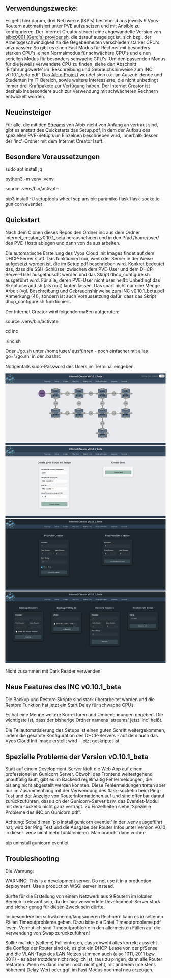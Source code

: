 ## Verwendungszwecke:

Es geht hier darum, drei Netzwerke (ISP's) bestehend aus jeweils 9 Vyos-Routern automatisiert unter PVE aufzusetzen und mit Ansible zu konfigurieren. Der Internet Creator steuert eine abgewandelte Version von [aibix0001 (Gerd's) provider.sh](https://github.com/aibix0001/aasil), die darauf ausgelegt ist, sich bzgl. der Arbeitsgeschwindigkeit an die Gegebenheiten verschieden starker CPU's anzupassen: So gibt es einen Fast Modus für Rechner mit besonders starken CPU's, einen Normalmodus für schwächere CPU's und einen seriellen Modus für besonders schwache CPU's. Um den passenden Modus für die jeweils verwendete CPU zu finden, siehe den Abschnitt 'Erfahrungswerte' im 'Beschreibung und Gebrauchshinweise zum INC v0.10.1_beta.pdf'.
Das [Aibix-Projekt](https://www.twitch.tv/aibix0001) wendet sich u.a. an Auszubildende und Studenten im IT-Bereich, sowie weitere Interessierte, die nicht unbedingt immer drei Kraftpakete zur Verfügung haben. Der Internet Creator ist deshalb insbesondere auch zur Verwendung mit schwächeren Rechnern entwickelt worden.


## Neueinsteiger

Für alle, die mit den [Streams](https://github.com/aibix0001/streams) von Aibix nicht von Anfang an vertraut sind, gibt es anstatt des Quickstarts das Setup.pdf, in dem der Aufbau des speziellen PVE-Setup's im Einzelnen beschrieben wird, innerhalb dessen der 'inc'-Ordner mit dem Internet Creator läuft.


## Besondere Voraussetzungen

sudo apt install jq

python3 -m venv .venv

source .venv/bin/activate

pip3 install -U setuptools wheel scp ansible paramiko flask flask-socketio gunicorn eventlet


## Quickstart

Nach dem Clonen dieses Repos den Ordner inc aus dem Ordner internet_creator_v0.10.1_beta herausnehmen und in den Pfad /home/user/ des PVE-Hosts ablegen und dann von da aus arbeiten.

Die automatische Erstellung des Vyos Cloud Init Images findet auf dem DHCP-Server statt. Das funktioniert nur, wenn der Server in der Weise aufgesetzt worden ist, die im Setup.pdf beschrieben wird. Konkret bedeutet das, dass die SSH-Schlüssel zwischen dem PVE-User und dem DHCP-Server-User ausgetauscht werden und das Skript dhcp_configure.sh ausgeführt wird. Für alle, deren PVE-User nicht user heißt: Unbedingt das Skript useradd.sh (als root) laufen lassen. Das spart nicht nur eine Menge Arbeit (vgl. Beschreibung und Gebrauchshinweise zum INC v0.10.1_beta.pdf Anmerkung (4)), sondern ist auch Voraussetzung dafür, dass das Skript dhcp_configure.sh funktioniert. 

Der Internet Creator wird folgendermaßen aufgerufen:

source .venv/bin/activate

cd inc

./inc.sh

Oder ./go.sh unter /home/user/ ausführen - noch einfacher mit alias go='./go.sh' in der .bashrc

Nötigenfalls sudo-Password des Users im Terminal eingeben.

![foto0](Bilder/00.png)
![foto1](Bilder/01.png)
![foto2](Bilder/02.png)
![foto3](Bilder/03.png)

Nicht zusammen mit Dark Reader verwenden!


## Neue Features des INC v0.10.1_beta

Die Backup und Restore Skripte sind stark überarbeitet worden und die Restore Funktion hat jetzt ein Start Delay für schwache CPUs. 

Es hat eine Menge weitere Korrekturen und Umbenennungen gegeben. Die wichtigste ist, dass der bisherige Ordner namens 'streams' jetzt 'inc' heißt.

Die Teilautomatisierung des Setups ist einen guten Schritt weitergekommen, indem die gesamte Konfiguration des DHCP-Servers - auf dem auch das Vyos Cloud Init Image erstellt wird - jetzt geskriptet ist.


## Spezielle Probleme der Version v0.10.1_beta

Statt auf einem Development-Server läuft die Web App auf einem professionellen Gunicorn Server. Obwohl das Frontend weitestgehend unauffällig läuft, gibt es im Backend regelmäßig Fehlermeldungen, die bislang nicht abgestellt werden konnten. Diese Fehlermeldungen treten aber nur im Zusammenhang mit der Verwendung des flask-socketio beim Ping-Test und der Anzeige von Routerinformationen auf und sind offenbar darauf zurückzuführen, dass sich der Gunicorn-Server bzw. das Eventlet-Modul mit dem socketio nicht ganz verträgt. Zu Einzelheiten siehe 'Spezielle Probleme des INC on Gunicorn.pdf'.

Achtung: Sobald man 'pip install gunicorn eventlet' in der .venv ausgeführt hat, wird der Ping Test und die Ausgabe der Router Infos unter Version v0.10 in dieser .venv nicht mehr funktionieren. Man braucht dann vorher:

pip uninstall gunicorn eventlet


## Troubleshooting

Die Warnung: 

WARNING: This is a development server. Do not use it in a production deployment. Use a production WSGI server instead.

dürfte für die Erstellung von einem Netzwerk aus 9 Routern im lokalen Bereich irrelevant sein, da der hier verwendete Development-Server stark und sicher genug für diesen Zweck sein dürfte. 

Insbesondere bei schwächeren/langsameren Rechnern kann es in seltenen Fällen Timeoutprobleme geben. Dazu bitte die Datei Timeoutprobleme.pdf lesen. Vermutlich sind Timeoutprobleme in den allermeisten Fällen auf die Verwendung von Swap zurückzuführen!

Sollte mal der (seltene) Fall eintreten, dass obwohl alles korrekt aussieht - die Configs der Router sind ok, es gibt ein DHCP-Lease von der pfSense und die VLAN-Tags des LAN Netzes stimmen auch (also 1011, 2011 bzw. 3011) - es aber trotzdem nicht möglich ist, raus zu pingen, dann alle Router restarten. Wenn es dann immer noch nicht geht, mit anderem (meistens höherem) Delay-Wert oder ggf. im Fast Modus nochmal neu erzeugen.
